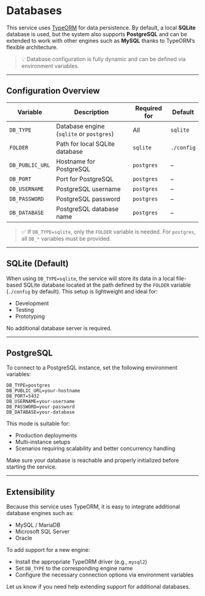 # Databases

This service uses [TypeORM](https://typeorm.io/) for data persistence. By
default, a local **SQLite** database is used, but the system also supports
**PostgreSQL** and can be extended to work with other engines such as **MySQL**
thanks to TypeORM’s flexible architecture.

> 💡 Database configuration is fully dynamic and can be defined via environment
> variables.

---

## Configuration Overview

| Variable        | Description                              | Required for | Default    |
| --------------- | ---------------------------------------- | ------------ | ---------- |
| `DB_TYPE`       | Database engine (`sqlite` or `postgres`) | All          | `sqlite`   |
| `FOLDER`        | Path for local SQLite database           | `sqlite`     | `./config` |
| `DB_PUBLIC_URL` | Hostname for PostgreSQL                  | `postgres`   | –          |
| `DB_PORT`       | Port for PostgreSQL                      | `postgres`   | –          |
| `DB_USERNAME`   | PostgreSQL username                      | `postgres`   | –          |
| `DB_PASSWORD`   | PostgreSQL password                      | `postgres`   | –          |
| `DB_DATABASE`   | PostgreSQL database name                 | `postgres`   | –          |

> ✅ If `DB_TYPE=sqlite`, only the `FOLDER` variable is needed. For `postgres`,
> all `DB_*` variables must be provided.

---

## SQLite (Default)

When using `DB_TYPE=sqlite`, the service will store its data in a local
file-based SQLite database located at the path defined by the `FOLDER` variable
(`./config` by default). This setup is lightweight and ideal for:

- Development
- Testing
- Prototyping

No additional database server is required.

---

## PostgreSQL

To connect to a PostgreSQL instance, set the following environment variables:

```env
DB_TYPE=postgres
DB_PUBLIC_URL=your-hostname
DB_PORT=5432
DB_USERNAME=your-username
DB_PASSWORD=your-password
DB_DATABASE=your-database
```

This mode is suitable for:

- Production deployments
- Multi-instance setups
- Scenarios requiring scalability and better concurrency handling

Make sure your database is reachable and properly initialized before starting
the service.

---

## Extensibility

Because this service uses TypeORM, it is easy to integrate additional database
engines such as:

- MySQL / MariaDB
- Microsoft SQL Server
- Oracle

To add support for a new engine:

- Install the appropriate TypeORM driver (e.g., `mysql2`)
- Set `DB_TYPE` to the corresponding engine name
- Configure the necessary connection options via environment variables

Let us know if you need help extending support for additional databases.
